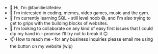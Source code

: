 - 👋 Hi, I’m @familieslifedev
- 👀 I’m interested in coding, memes, video games, music and the gym.
- 🌱 I’m currently learning SQL - still level noob 😅, and I'm also trying to get to grips with the building blocks of websites.
- 💞️ I’m looking to collaborate on any kind of easy first issues that I could dip my hand in - promise I'll try not to break it 🙃
- 📫 How to reach me - for any business inquiries please email me using the button on my website (wip)

<!---
familieslifedev/familieslifedev is a ✨ special ✨ repository because its `README.md` (this file) appears on your GitHub profile.
You can click the Preview link to take a look at your changes.
--->
